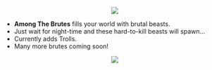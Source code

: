 <p align="center">
  <picture><img src="https://i.imgur.com/8vYkZRg.jpg"></picture>
</p>

* **Among The Brutes** fills your world with brutal beasts.
* Just wait for night-time and these hard-to-kill beasts will spawn...
* Currently adds Trolls.
* Many more brutes coming soon!

<p align="center">
  <a href="https://bisecthosting.com/PixelDream" target="_blank"><img src="https://www.bisecthosting.com/partners/custom-banners/1ec835ac-d19c-4364-b489-b55ac9ddf4af.png"></a>
</p>
